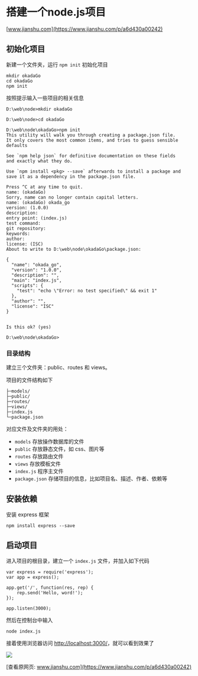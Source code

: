 # 搭建一个node.js项目

[www.jianshu.com](https://www.jianshu.com/p/a6d430a00242)

## 初始化项目

新建一个文件夹，运行 `npm init` 初始化项目

    mkdir okadaGo
    cd okadaGo
    npm init
    

按照提示输入一些项目的相关信息

    D:\web\node>mkdir okadaGo
    
    D:\web\node>cd okadaGo
    
    D:\web\node\okadaGo>npm init
    This utility will walk you through creating a package.json file.
    It only covers the most common items, and tries to guess sensible defaults
    
    See `npm help json` for definitive documentation on these fields
    and exactly what they do.
    
    Use `npm install <pkg> --save` afterwards to install a package and
    save it as a dependency in the package.json file.
    
    Press ^C at any time to quit.
    name: (okadaGo)
    Sorry, name can no longer contain capital letters.
    name: (okadaGo) okada_go
    version: (1.0.0)
    description:
    entry point: (index.js)
    test command:
    git repository:
    keywords:
    author:
    license: (ISC)
    About to write to D:\web\node\okadaGo\package.json:
    
    {
      "name": "okada_go",
      "version": "1.0.0",
      "description": "",
      "main": "index.js",
      "scripts": {
        "test": "echo \"Error: no test specified\" && exit 1"
      },
      "author": "",
      "license": "ISC"
    }
    
    
    Is this ok? (yes)
    
    D:\web\node\okadaGo>
    

### 目录结构

建立三个文件夹：public、routes 和 views。

项目的文件结构如下

    ├─models/
    ├─public/
    ├─routes/
    ├─views/
    ├─index.js
    └─package.json
    

对应文件及文件夹的用处：

*   `models` 存放操作数据库的文件
*   `public` 存放静态文件，如 css、图片等
*   `routes` 存放路由文件
*   `views` 存放模板文件
*   `index.js` 程序主文件
*   `package.json` 存储项目的信息，比如项目名、描述、作者、依赖等

## 安装依赖

安装 express 框架

    npm install express --save
    

## 启动项目

进入项目的根目录，建立一个 `index.js` 文件，并加入如下代码

    var express = require('express');
    var app = express();
    
    app.get('/', function(res, rep) {
        rep.send('Hello, word!');
    });
    
    app.listen(3000);
    

然后在控制台中输入

    node index.js
    

接着使用浏览器访问 [http://localhost:3000/](https://link.jianshu.com/?t=http://localhost:3000/)，就可以看到效果了

![](https://cubox.pro/c/filters:no_upscale()?imageUrl=https%3A%2F%2Fupload-images.jianshu.io%2Fupload_images%2F3617116-0bc9dc1e0875eba8.png%3FimageMogr2%2Fauto-orient%2Fstrip%7CimageView2%2F2%2Fw%2F523%2Fformat%2Fpng)

[查看原网页: www.jianshu.com](https://www.jianshu.com/p/a6d430a00242)
